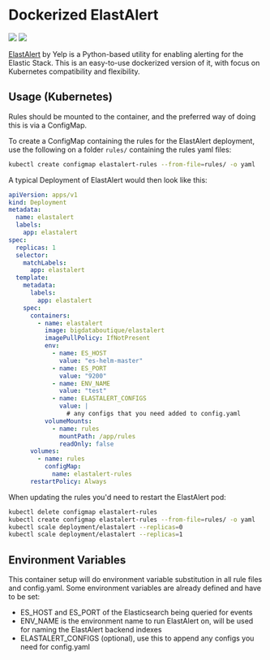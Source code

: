 # Dockerized ElastAlert

![](https://img.shields.io/docker/v/bigdataboutique/elastalert)  ![](https://img.shields.io/docker/pulls/bigdataboutique/elastalert)

[ElastAlert](https://github.com/Yelp/elastalert) by Yelp is a Python-based utility for enabling alerting for the Elastic Stack. This is an easy-to-use dockerized version of it, with focus on Kubernetes compatibility and flexibility.

## Usage (Kubernetes)

Rules should be mounted to the container, and the preferred way of doing this is via a ConfigMap.

To create a ConfigMap containing the rules for the ElastAlert deployment, use the following on a folder `rules/` containing the rules yaml files:

```bash
kubectl create configmap elastalert-rules --from-file=rules/ -o yaml
```

A typical Deployment of ElastAlert would then look like this:

```yaml
apiVersion: apps/v1
kind: Deployment
metadata:
  name: elastalert
  labels:
    app: elastalert
spec:
  replicas: 1
  selector:
    matchLabels:
      app: elastalert
  template:
    metadata:
      labels:
        app: elastalert
    spec:
      containers:
        - name: elastalert
          image: bigdataboutique/elastalert
          imagePullPolicy: IfNotPresent
          env:
            - name: ES_HOST
              value: "es-helm-master"
            - name: ES_PORT
              value: "9200"
            - name: ENV_NAME
              value: "test"
            - name: ELASTALERT_CONFIGS
              value: |
                # any configs that you need added to config.yaml
          volumeMounts:
            - name: rules
              mountPath: /app/rules
              readOnly: false
      volumes:
        - name: rules
          configMap:
            name: elastalert-rules
      restartPolicy: Always
```

When updating the rules you'd need to restart the ElastAlert pod:

```bash
kubectl delete configmap elastalert-rules
kubectl create configmap elastalert-rules --from-file=rules/ -o yaml
kubectl scale deployment/elastalert --replicas=0
kubectl scale deployment/elastalert --replicas=1
```

## Environment Variables

This container setup will do environment variable substitution in all rule files and config.yaml. Some environment variables are already defined and have to be set:

* ES_HOST and ES_PORT of the Elasticsearch being queried for events
* ENV_NAME is the environment name to run ElastAlert on, will be used for naming the ElastAlert backend indexes
* ELASTALERT_CONFIGS (optional), use this to append any configs you need for config.yaml
